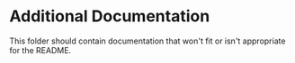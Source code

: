 # Additional Documentation

This folder should contain documentation that won't fit or isn't
appropriate for the README.
